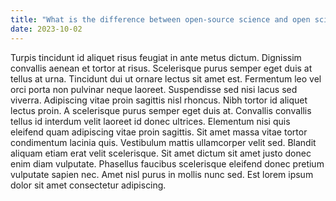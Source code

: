 ```yaml
---
title: "What is the difference between open-source science and open science?"
date: 2023-10-02
---
```


Turpis tincidunt id aliquet risus feugiat in ante metus dictum. Dignissim convallis aenean et tortor at risus. Scelerisque purus semper eget duis at tellus at urna. Tincidunt dui ut ornare lectus sit amet est. Fermentum leo vel orci porta non pulvinar neque laoreet. Suspendisse sed nisi lacus sed viverra. Adipiscing vitae proin sagittis nisl rhoncus. Nibh tortor id aliquet lectus proin. A scelerisque purus semper eget duis at. Convallis convallis tellus id interdum velit laoreet id donec ultrices. Elementum nisi quis eleifend quam adipiscing vitae proin sagittis. Sit amet massa vitae tortor condimentum lacinia quis. Vestibulum mattis ullamcorper velit sed. Blandit aliquam etiam erat velit scelerisque. Sit amet dictum sit amet justo donec enim diam vulputate. Phasellus faucibus scelerisque eleifend donec pretium vulputate sapien nec. Amet nisl purus in mollis nunc sed. Est lorem ipsum dolor sit amet consectetur adipiscing.